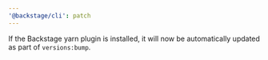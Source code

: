 ```yaml
---
'@backstage/cli': patch
---
```


If the Backstage yarn plugin is installed, it will now be automatically updated as part of `versions:bump`.
